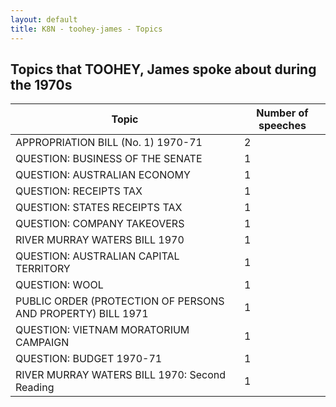 ```yaml
---
layout: default
title: K8N - toohey-james - Topics
---
```

## Topics that TOOHEY, James spoke about during the 1970s

| Topic | Number of speeches |
|--------------|----------------|
|APPROPRIATION BILL (No. 1) 1970-71|2|
|QUESTION: BUSINESS OF THE SENATE|1|
|QUESTION: AUSTRALIAN ECONOMY|1|
|QUESTION: RECEIPTS TAX|1|
|QUESTION: STATES RECEIPTS TAX|1|
|QUESTION: COMPANY TAKEOVERS|1|
|RIVER MURRAY WATERS BILL 1970|1|
|QUESTION: AUSTRALIAN CAPITAL TERRITORY|1|
|QUESTION: WOOL|1|
|PUBLIC ORDER (PROTECTION OF PERSONS AND PROPERTY) BILL 1971|1|
|QUESTION: VIETNAM MORATORIUM CAMPAIGN|1|
|QUESTION: BUDGET 1970-71|1|
|RIVER MURRAY WATERS BILL 1970: Second Reading|1|
